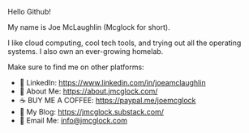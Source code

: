 Hello Github!

My name is Joe McLaughlin (Mcglock for short).

I like cloud computing, cool tech tools, and trying out all the operating systems. I also own an ever-growing homelab.

Make sure to find me on other platforms:

- 💼 LinkedIn: https://www.linkedin.com/in/joeamclaughlin
- 🚀 About Me: https://about.jmcglock.com/
- ☕ BUY ME A COFFEE: https://paypal.me/joemcglock
- 🔗 My Blog: https://jmcglock.substack.com/
- 📨 Email Me: info@jmcglock.com
